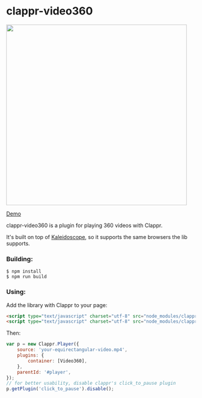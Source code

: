 # clappr-video360


<img src="360.gif" height="480"></img>


[Demo](https://thiago.me/clappr-360)

clappr-video360 is a plugin for playing 360 videos with Clappr.

It's built on top of [Kaleidoscope](https://github.com/thiagopnts/kaleidoscope), so it supports
the same browsers the lib supports.

### Building:

```
$ npm install
$ npm run build
```

### Using:

Add the library with Clappr to your page:
```html
<script type="text/javascript" charset="utf-8" src="node_modules/clappr/dist/clappr.min.js"> </script>
<script type="text/javascript" charset="utf-8" src="node_modules/clappr-video360/dist/clappr-video360.min.js"> </script>
```

Then:
```javascript
var p = new Clappr.Player({
    source: 'your-equirectangular-video.mp4',
    plugins: {
        container: [Video360],
    },
    parentId: '#player',
});
// for better usability, disable clappr's click_to_pause plugin
p.getPlugin('click_to_pause').disable();
```
